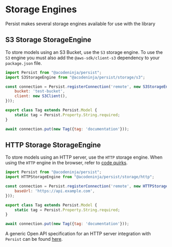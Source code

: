 # Storage Engines

Persist makes several storage engines available for use with the library

## S3 Storage StorageEngine

To store models using an S3 Bucket, use the `S3` storage engine. To use the `S3` engine you must also add the `@aws-sdk/client-s3` dependency to your `package.json` file.

```javascript
import Persist from "@acodeninja/persist";
import S3StorageEngine from "@acodeninja/persist/storage/s3";

const connection = Persist.registerConnection('remote', new S3StorageEngine({
    bucket: 'test-bucket',
    client: new S3Client(),
}));

export class Tag extends Persist.Model {
    static tag = Persist.Property.String.required;
}

await connection.put(new Tag({tag: 'documentation'}));
```

## HTTP Storage StorageEngine

To store models using an HTTP server, use the `HTTP` storage engine. When using the `HTTP` engine in the browser, refer to [code quirks](./code-quirks.md#using-http-engine-in-browser).

```javascript
import Persist from "@acodeninja/persist";
import HTTPStorageEngine from "@acodeninja/persist/storage/http";

const connection = Persist.registerConnection('remote', new HTTPStorageEngine({
    baseUrl: 'https://api.example.com',
}));

export class Tag extends Persist.Model {
    static tag = Persist.Property.String.required;
}

await connection.put(new Tag({tag: 'documentation'}));
```

A generic Open API specification for an HTTP server integration with `Persist` can be found [here](./http.openapi.yml).
